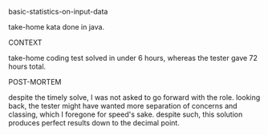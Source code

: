 basic-statistics-on-input-data

take-home kata done in java.

CONTEXT

take-home coding test solved in under 6 hours, whereas the tester gave 72 hours total.

POST-MORTEM

despite the timely solve, I was not asked to go forward with the role. looking back, the tester might have wanted more separation of concerns and classing, which I foregone for speed's sake. despite such, this solution produces perfect results down to the decimal point.
